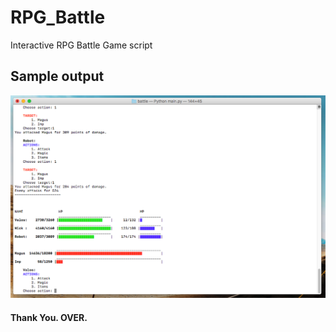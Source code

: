 # RPG_Battle

Interactive RPG Battle Game script

## Sample output

![Picture](res_basic.png)

#### Thank You. OVER.
